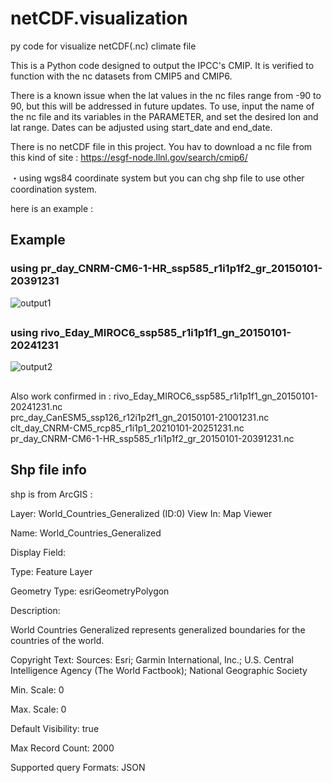 # netCDF.visualization
py code for visualize netCDF(.nc) climate file


This is a Python code designed to output the IPCC's CMIP. It is verified to function
with the nc datasets from CMIP5 and CMIP6. 

There is a known issue when the lat values in the nc files range from -90 to 90, but this will be addressed in future updates.
To use, input the name of the nc file and its variables in the PARAMETER, and set the desired lon and lat range. Dates can be adjusted using start_date and end_date.


There is no netCDF file in this project. You hav to download a nc file from this kind of site : https://esgf-node.llnl.gov/search/cmip6/

・using wgs84 coordinate system but you can chg shp file to use other coordination system.

here is an example : 

## Example 

### using pr_day_CNRM-CM6-1-HR_ssp585_r1i1p1f2_gr_20150101-20391231
![output1](https://github.com/refiaa/netCDF.visualization/assets/112306763/0950bb13-9d5d-4003-bfa2-5562b1f69afd)

## 

### using rivo_Eday_MIROC6_ssp585_r1i1p1f1_gn_20150101-20241231
![output2](https://github.com/refiaa/netCDF.visualization/assets/112306763/785ac5da-91c7-403c-81c8-77a851c8a344)

##

Also work confirmed in : 
rivo_Eday_MIROC6_ssp585_r1i1p1f1_gn_20150101-20241231.nc         
prc_day_CanESM5_ssp126_r12i1p2f1_gn_20150101-21001231.nc                
clt_day_CNRM-CM5_rcp85_r1i1p1_20210101-20251231.nc                   
pr_day_CNRM-CM6-1-HR_ssp585_r1i1p1f2_gr_20150101-20391231.nc   

##

## Shp file info 

shp is from ArcGIS :

Layer: World_Countries_Generalized (ID:0)
View In:   Map Viewer

Name: World_Countries_Generalized

Display Field:

Type: Feature Layer

Geometry Type: esriGeometryPolygon

Description: <div style="text-align:Left;"><div><div><p><span>World Countries Generalized represents generalized boundaries for the countries of the world.</span></p></div></div></div>

Copyright Text: Sources: Esri; Garmin International, Inc.; U.S. Central Intelligence Agency (The World Factbook); National Geographic Society

Min. Scale: 0

Max. Scale: 0

Default Visibility: true

Max Record Count: 2000

Supported query Formats: JSON
